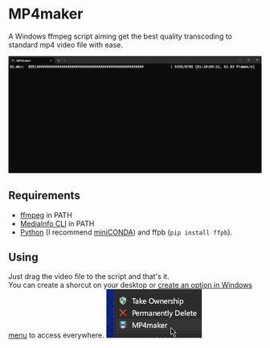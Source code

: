 # MP4maker
A Windows ffmpeg script aiming get the best quality transcoding to standard mp4 video file with ease.

![MP4maker screenshot](https://raw.githubusercontent.com/arthurmv/MP4maker/main/img/screenshot.png "MP4maker screenshot")
## Requirements
* [ffmpeg](https://ffmpeg.org/download.html#build-windows) in PATH
* [MediaInfo CLI](https://mediaarea.net/en/MediaInfo/Download/Windows) in PATH
* [Python](https://www.python.org/downloads/windows/) (I recommend [miniCONDA](https://docs.conda.io/projects/miniconda/en/latest/index.html)) and ffpb (`pip install ffpb`).

## Using
Just drag the video file to the script and that's it.\
You can create a shorcut on your desktop or [create an option in Windows menu](https://www.sordum.org/7615/easy-context-menu-v1-6/) to access everywhere. ![Menu screenshot](https://raw.githubusercontent.com/arthurmv/MP4maker/main/img/menu.png "Menu screenshot")
